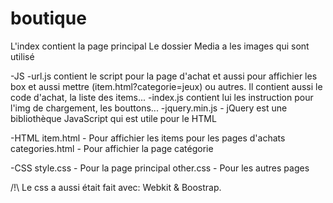 # boutique
L'index contient la page principal
Le dossier Media a les images qui sont utilisé


-JS
  -url.js contient le script pour la page d'achat et aussi pour affichier les box et aussi mettre (item.html?categorie=jeux) ou autres. Il contient aussi le code d'achat, la liste des items...
  -index.js contient lui les instruction pour l'img de chargement, les bouttons...
  -jquery.min.js - jQuery est une bibliothèque JavaScript qui est utile pour le HTML
  
  -HTML
    item.html - Pour affichier les items pour les pages d'achats
    categories.html - Pour affichier la page catégorie
    
-CSS
  style.css - Pour la page principal
  other.css - Pour les autres pages
  
  /!\ Le css a aussi était fait avec: Webkit & Boostrap.
  
